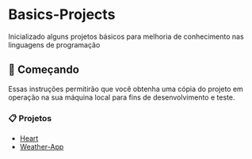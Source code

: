 # Basics-Projects

Inicializado alguns projetos básicos para melhoria de conhecimento nas linguagens de programação

## 🚀 Começando

Essas instruções permitirão que você obtenha uma cópia do projeto em operação na sua máquina local para fins de desenvolvimento e teste.

### 📋 Projetos 

* [Heart](https://github.com/vinisilvf/Basics-Projects/tree/main/heart)
* [Weather-App](https://github.com/vinisilvf/Basics-Projects/tree/main/Weather-App)
